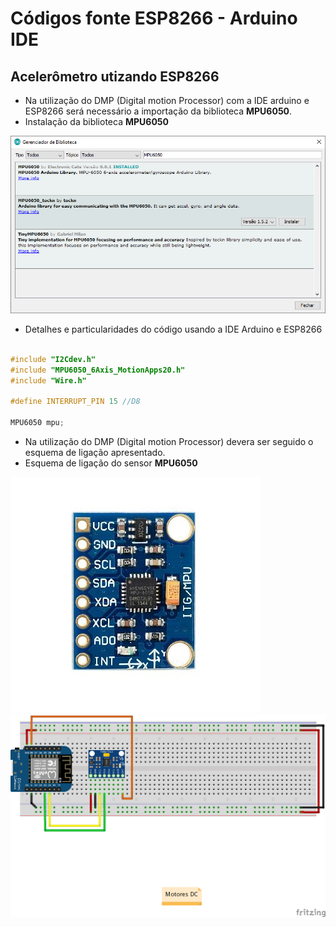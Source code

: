 # Códigos fonte ESP8266 - Arduino IDE

Acelerômetro utizando ESP8266
------

* Na utilização do DMP (Digital motion Processor)  com a IDE arduino e ESP8266 será necessário a importação da biblioteca **MPU6050**.
* Instalação da biblioteca **MPU6050**

![Instalação MPU6050](../../../Imagens/BibliotecaMPU6050.png)

* Detalhes e particularidades do código usando a IDE Arduino e ESP8266

```c++

#include "I2Cdev.h"
#include "MPU6050_6Axis_MotionApps20.h"
#include "Wire.h"

#define INTERRUPT_PIN 15 //D8

MPU6050 mpu;
```
* Na utilização do DMP (Digital motion Processor) devera ser seguido o esquema de ligação apresentado.
* Esquema de ligação do sensor **MPU6050**

![SensorMPU6050](../../../Imagens/MPU6050_opt.jpg)
![Esquema básico de ligação MPU6050](../../../Imagens/D1-mini_MCU6050_bb.png)
